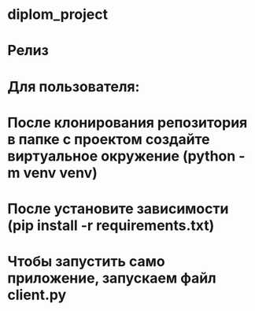 # diplom_project

# Релиз

# Для пользователя:
# После клонирования репозитория в папке с проектом создайте виртуальное окружение (python -m venv venv)
# После установите зависимости (pip install -r requirements.txt)
# Чтобы запустить само приложение, запускаем файл client.py